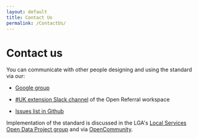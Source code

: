 ```yaml
---
layout: default
title: Contact Us
permalink: /ContactUs/
---
```

# Contact us 
You can communicate with other people designing and using the standard via our:

-   [Google group](https://groups.google.com/d/forum/openreferraluk)

-   [#UK extension Slack channel](https://openreferraluk.slack.com/archives/CUX7JP2PN) of the Open Referral workspace

-   [Issues list in Github](https://github.com/OpenReferralUK/human-services/issues)

Implementation of the standard is discussed in the LGA's [Local Services Open Data Project group](https://khub.net/group/local-services-open-data-project) and via [OpenCommunity](https://opencommunity.org.uk/).

